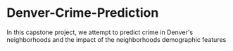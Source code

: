 # Denver-Crime-Prediction
In this capstone project, we attempt to predict crime in Denver's neighborhoods and the impact of the neighborhoods demographic features
